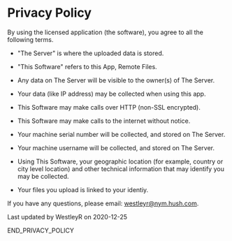 # Privacy Policy

By using the licensed application (the software), you agree to all the following terms.

 - "The Server" is where the uploaded data is stored.
 - "This Software" refers to this App, Remote Files.

 - Any data on The Server will be visible to the owner(s) of The Server.
 - Your data (like IP address) may be collected when using this app.
 - This Software may make calls over HTTP (non-SSL encrypted).
 - This Software may make calls to the internet without notice.
 - Your machine serial number will be collected, and stored on The Server.
 - Your machine username will be collected, and stored on The Server.
 - Using This Software, your geographic location (for example, country or city level location) and other technical information that may identify you may be collected.
 - Your files you upload is linked to your identiy.

If you have any questions, please email: westleyr@nym.hush.com.

Last updated by WestleyR on 2020-12-25

END_PRIVACY_POLICY

